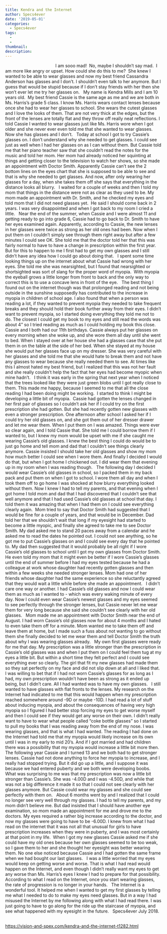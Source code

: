 ```yaml
---
title: Kendra and the Internet
author: Specs4ever
date: '2019-05-01'
categories:
  - Specs4ever
tags:
  - 
  - 
thumbnail: 
description: 
---
```


                                      
 
I am sooo mad!  No, maybe I shouldn’t say mad.  I am more like angry or upset. How could she do this to me?  She knew I wanted to be able to wear glasses and now my best friend Cassandra Anderson has glasses and I don’t. I shouldn’t even talk to her anymore. But I guess that would be stupid because if I don’t stay friends with her then she won’t ever let me try her glasses on.
 
My name is Kendra Mills and I am 10 years old.  My best friend Cassie is the same age as me and we are both in Ms. Harris’s grade 5 class. I know Ms. Harris wears contact lenses because once she had to wear her glasses to school. She wears the cutest glasses and I love the looks of them. That are not very thick at the edges, but the front of the lenses are totally flat and they throw off really neat reflections. I told Cassie I wanted to wear glasses just like Ms. Harris wore when I got older and she never ever even told me that she wanted to wear glasses. Now she has glasses and I don’t. 
 
Today at school I got to try Cassie’s glasses on. I don’t understand why she needed to get glasses. I could see just as well when I had her glasses on as I can without them. But Cassie told me that her piano teacher saw that she couldn’t read the notes for the music and told her mom. Her mom had already noticed her squinting at things and getting closer to the television to watch her shows, so she made an appointment with Doctor Smith. Apparently Cassie can’t see the 2 bottom lines on the eyes chart that she is supposed to be able to see and that is why she needed to get glasses. And now, after only wearing her glasses for a day, when she takes them off she says that everything in the distance looks all blurry.
 
I waited for a couple of weeks and then I told my mom that things in the distance were not as clear as they used to be. My mom made an appointment with Dr. Smith, and he checked my eyes and told mom that I did not need glasses yet.  He said I should come back in 2 years. I was very disappointed and when I got back to my room I cried a little.
 
Near the end of the summer, when Cassie and I were almost 11 and getting ready to go into grade 6, Cassie had to go back to Dr. Smith to have her eyes examined again. Apparently, according to Cassie, the new lenses in her glasses were twice as strong as her old ones had been. Now when I put them on I couldn’t simply see through them right away but after a few minutes I could see OK. She told me that the doctor told her that this was fairly normal to have to have a change in prescription within the first year. But for this to happen to me I first had to get my own glasses and I still didn’t have any idea how I could go about doing that.
 
I spent some time looking things up on the internet about what Cassie had wrong with her eyes. She told me she was nearsighted, but I found that nearsighted or shortsighted was sort of slang for the proper word of myopia.  With myopia the eyeball grows a little longer from front to back and the only way to correct this is to use a concave lens in front of the eye. 
 
The best thing I found out on the internet though was that prolonged reading and not being outside in the sunshine supposedly has contributed to the increase in myopia in children of school age. I also found that when a person was reading a lot, if they wanted to prevent myopia they needed to take frequent breaks and they should hold their book further away from their eyes. I didn’t want to prevent myopia, so I started doing everything they told me not to do. The closest I could get my book to my eyes and still read the words was about 4” so I tried reading as much as I could holding my book this close.
 
Cassie and I both had our 11th birthdays. Cassie always put her glasses on every morning when she woke up, and she wore them all day until she went to bed. When I stayed over at her house she had a glasses case that she put them in on the table at the side of her bed. When she stayed at my house she would put her glasses face up on my dresser. She was very careful with her glasses and she told me that she would hate to break them and not have any glasses to wear because she really needed them to see. At times like this I almost hated my best friend, but I realized that this was not her fault and she really couldn’t help the fact that her eyes had become myopic when mine hadn’t.
 
I think it was early in the spring that next year when I noticed that the trees looked like they were just green blobs until I got really close to them. This made me happy, because I seemed to me that all the close reading I had been doing might be working.  I started to think I might be developing a little bit of myopia.  Cassie had gotten the lenses changed in her first pair of glasses so I couldn’t ask her if I could try on the first prescription she had gotten. But she had recently gotten new glasses with even a stronger prescription. One afternoon after school I asked her if I could try her old glasses on, and she got them out of her dresser drawer and let me wear them. When I put them on I was amazed. Things were ever so clear again, and I told Cassie that. She told me I could borrow them if I wanted to, but I knew my mom would be upset with me if she caught me wearing Cassie’s old glasses. I knew the best thing I could do would be to just go home and tell mom and dad that I couldn’t see things clearly anymore. Cassie insisted I should take her old glasses and show my mom how much better I could see when I wore them. And finally I decided I would do that, but when I got home I chickened out. I did wear them that evening up in my room when I was reading though.
 
The following day I decided I would wear Cassie’s old glasses in school, so I packed them in my back pack and put them on when I got to school. I wore them all day and when I took them off to go home I was shocked at how blurry everything looked without them. Now I knew I had to tell my parents, and that evening when I got home I told mom and dad that I had discovered that I couldn’t see that well anymore and that I had used Cassie’s old glasses at school that day. I told them it was amazing that when I had them on I could see everything clearly again.  Mom tried to say that Doctor Smith had suggested that I would be fine for a couple of years, and that would be in December. Dad told her that we shouldn’t wait that long if my eyesight had started to become a little myopic, and finally she agreed to take me to see Doctor Smith. My dad asked me to stand 20 paces away from a calendar and he asked me to read the dates he pointed out. I could not see anything, so he got me to put Cassie’s glasses on and I could see every day that he pointed to. My dad then suggested that it would probably be all right if I wore Cassie’s old glasses to school until I got my own glasses from Doctor Smith. He even told my mom that it might even be better if I wore Cassie’s glasses until the end of summer before I had my eyes tested because he had a colleague at work whose daughter had recently gotten glasses and then within a few weeks she needed stronger lenses. Mom had one of her friends whose daughter had the same experience so she reluctantly agreed that they would wait a little while before she made an appointment.
 
I didn’t care one way or another. I had Cassie’s old glasses and now I could wear them as much as I wanted to - which was every waking minute of every day. Now I could even wear Cassie’s newest glasses and my eyes seemed to see perfectly through the stronger lenses, but Cassie never let me wear them for very long because she said she couldn’t see clearly with her old glasses.
 
Mom made me an appointment with Doctor Smith near the end of August. I had worn Cassie’s old glasses now for about 4 months and I hated to even take them off for a minute. Mom wanted me to take them off and leave them at home, but I made such a fuss about not wanting to go without them she finally decided to let me wear them and tell Doctor Smith the truth about why I was wearing glasses already.
 
My own first glasses were ready for me that day. My prescription was a little stronger than the prescription in Cassie’s old glasses was and when I put them on I could feel them tug at my eyes a little bit. But within a short time they felt perfect and I could see everything ever so clearly. The girl that fit my new glasses had made them so they sat perfectly on my face and did not slip down at all and I liked that. I was willing to bet that if I had not worn Cassie’s glasses for as long as I had, my own prescription wouldn’t have been as strong as it ended up being, but I didn’t care. All I had wanted was to have my own glasses.
 
I still wanted to have glasses with flat fronts to the lenses. My research on the Internet had indicated to me that this would happen when my prescription reached somewhere around -9D or maybe -10D. I had read a lot of stuff about inducing myopia, and about the consequences of having very high myopia so I figured I had better stop forcing my eyes to get worse myself and then I could see if they would get any worse on their own. I didn’t really want to have to wear what people called “coke bottle glasses” so I started to pull my books that I was reading away from the end of my nose. I was wearing glasses, and that is what I had wanted. The reading I had done on the Internet had told me that my myopia would likely increase on its own until I was in my early to mid 20’s. And if I got married and had children there was a possibility that my myopia would increase a little bit more then.
 
The following year Cassie and I turned 13 and we both had to get stronger lenses. Cassie had not done anything to force her myopia to increase, and I really had stopped trying. But it did go up a little, and I suppose it was because we had entered puberty and we both were developing boobs. What was surprising to me was that my prescription was now a little bit stronger than Cassie’s. She was -4.00D and I was -4.50D, and while that was not a big difference it made it so that I could not see clearly with her glasses anymore. But Cassie could wear my glasses and she could see perfectly with them on.
 
About 6 months went by and I realized that I could no longer see very well through my glasses. I had to tell my parents, and my mom didn’t believe me. But dad insisted that I should have another eye examination, so mom made an appointment for me and drove me to the doctors. My eyes required a rather big increase according to the doctor, and now my glasses were going to have to be -6.00D. I knew from what I had read on the internet that it was not all that unusual for girls to have prescription increases when they were in puberty, and I was most certainly at that point in my life.  When I got my new glasses Cassie asked me if she could have my old ones because her own glasses seemed to be too weak, so I gave them to her and she thought her eyesight was better wearing them. No one else noticed because Cassie and I had gotten the same frame when we had bought our last glasses.
 
I was a little worried that my eyes would keep on getting worse and worse. That is what I had read would happen on the Internet, and even though I didn’t really want my eyes to get any worse than Ms. Harris’s eyes I knew I had to prepare for that possibility.  According to what I read on the Internet, once you start wearing glasses, the rate of progression is no longer in your hands.
 
The Internet is a wonderful tool. It helped me when I wanted to get my first glasses by telling me what I needed to do to make my eyes need glasses. But in a way I had misused the Internet by me following along with what I had read there. I was just going to have to go along for the ride up the staircase of myopia, and see what happened with my eyesight in the future.
 
Specs4ever
July 2018.
 
 

https://vision-and-spex.com/kendra-and-the-internet-t1282.html
